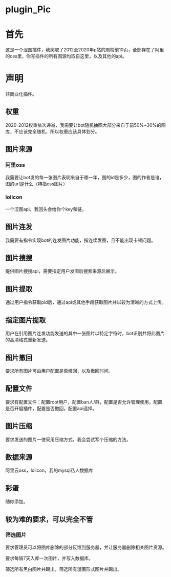 # plugin_Pic
# 首先

这是一个涩图插件，我爬取了2012至2020年p站的周榜前10页，全部存在了阿里的oss里，你写插件的所有图源均取自这里，以及其他的api。

# 声明

非商业化插件。

## 权重

2020-2012权重依次递减，我需要让bot随机抽图大部分来自于前50%~30%的图库，不应该完全随机，所以权重应该具体划分。

## 图片来源

### 阿里oss

我需要让bot发的每一张图片表明来自于哪一年，图的id是多少，图的作者是谁，图的url是什么（特指oss图片）

### lolicon

一个涩图api，我回头会给你个key和链。

## 图片连发

我需要有指令实现bot的连发图片功能，指连续发图，且不能出现卡顿问题。

## 图片搜搜

提供图片搜搜api，需要指定用户发图后搜索来源后展示。

## 图片提取

通过用户指令获取pid后，通过api或其他手段获取图片并以较为清晰的方式上传。

## 指定图片提取

用户在引用图片连发功能发送的其中一张图片以特定字符时，bot识别并将此图片的高清格式重新发送。

## 图片撤回

要求所有图片可由用户配置是否撤回，以及撤回时间。

## 配置文件

要求有配置文件：配置root用户，配置ban人/群，配置是否允许管理使用，配置是否开启插件，配置是否撤回，配置api选择。

## 图片压缩

要求发送的图片一律采用压缩方式，我会尝试写个压缩的方法。

## 数据来源

阿里云oss，lolicon，我的mysql私人数据库

## 彩蛋

随你添加。

## 较为难的要求，可以完全不管

### 筛选图片

要求管理员可以将图库删除的部分反馈到服务器，并让服务器删除相关图片资源。

要求每隔7天入库一次图片，并写入数据库。

筛选所有黑白图片并踢出，筛选所有漫画形式图片并踢出。
